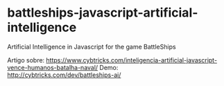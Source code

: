 # battleships-javascript-artificial-intelligence
Artificial Intelligence in Javascript for the game BattleShips

Artigo sobre: https://www.cybtricks.com/inteligencia-artificial-javascript-vence-humanos-batalha-naval/
Demo: http://cybtricks.com/dev/battleships-ai/
